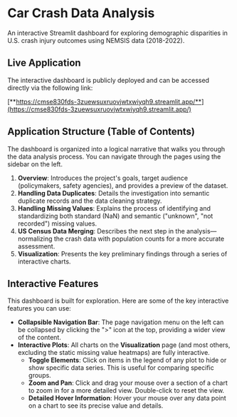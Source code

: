 # **Car Crash Data Analysis**

An interactive Streamlit dashboard for exploring demographic disparities in U.S. crash injury outcomes using NEMSIS data (2018-2022).

## **Live Application**

The interactive dashboard is publicly deployed and can be accessed directly via the following link:

[**https://cmse830fds-3zuewsuxruovjwtxwiyqh9.streamlit.app/**](https://cmse830fds-3zuewsuxruovjwtxwiyqh9.streamlit.app/)

## **Application Structure (Table of Contents)**

The dashboard is organized into a logical narrative that walks you through the data analysis process. You can navigate through the pages using the sidebar on the left.

1. **Overview**: Introduces the project's goals, target audience (policymakers, safety agencies), and provides a preview of the dataset.  
2. **Handling Data Duplicates**: Details the investigation into semantic duplicate records and the data cleaning strategy.  
3. **Handling Missing Values**: Explains the process of identifying and standardizing both standard (NaN) and semantic ("unknown", "not recorded") missing values.  
4. **US Census Data Merging**: Describes the next step in the analysis—normalizing the crash data with population counts for a more accurate assessment.  
5. **Visualization**: Presents the key preliminary findings through a series of interactive charts.

## **Interactive Features**

This dashboard is built for exploration. Here are some of the key interactive features you can use:

* **Collapsible Navigation Bar**: The page navigation menu on the left can be collapsed by clicking the "\>" icon at the top, providing a wider view of the content.  
* **Interactive Plots**: All charts on the **Visualization** page (and most others, excluding the static missing value heatmaps) are fully interactive.  
  * **Toggle Elements**: Click on items in the legend of any plot to hide or show specific data series. This is useful for comparing specific groups.  
  * **Zoom and Pan**: Click and drag your mouse over a section of a chart to zoom in for a more detailed view. Double-click to reset the view.  
  * **Detailed Hover Information**: Hover your mouse over any data point on a chart to see its precise value and details.
